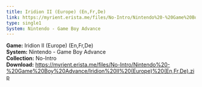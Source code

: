```yaml
---
title: Iridion II (Europe) (En,Fr,De)
link: https://myrient.erista.me/files/No-Intro/Nintendo%20-%20Game%20Boy%20Advance/Iridion%20II%20(Europe)%20(En,Fr,De).zip
type: single1
System: Nintendo - Game Boy Advance
---
```

<b>Game:</b> Iridion II (Europe) (En,Fr,De)<br>
<b>System:</b> Nintendo - Game Boy Advance<br>
<b>Collection:</b> No-Intro<br>
<b>Download:</b> https://myrient.erista.me/files/No-Intro/Nintendo%20-%20Game%20Boy%20Advance/Iridion%20II%20(Europe)%20(En,Fr,De).zip